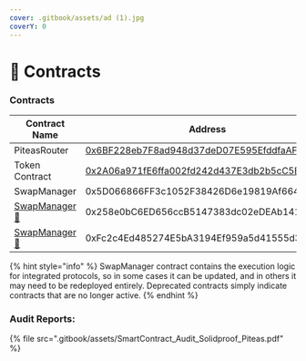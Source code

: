 ```yaml
---
cover: .gitbook/assets/ad (1).jpg
coverY: 0
---
```


# 📄 Contracts

### Contracts

<table><thead><tr><th width="268.41180419921875">Contract Name</th><th width="468.033447265625">Address</th></tr></thead><tbody><tr><td>PiteasRouter</td><td><a href="https://otter-pulsechain.g4mm4.io/address/0x6BF228eb7F8ad948d37deD07E595EfddfaAF88A6/contract">0x6BF228eb7F8ad948d37deD07E595EfddfaAF88A6</a></td></tr><tr><td>Token Contract</td><td><a href="https://otter-pulsechain.g4mm4.io/address/0x2A06a971fE6ffa002fd242d437E3db2b5cC5B433/contract">0x2A06a971fE6ffa002fd242d437E3db2b5cC5B433</a></td></tr><tr><td>SwapManager </td><td>0x5D066866FF3c1052F38426D6e19819Af66428705</td></tr><tr><td><a data-footnote-ref href="#user-content-fn-1">SwapManager 🔻</a></td><td>0x258e0bC6ED656ccB5147383dc02eDEAb141B6A9a</td></tr><tr><td><a data-footnote-ref href="#user-content-fn-2">SwapManager 🔻</a></td><td>0xFc2c4Ed485274E5bA3194Ef959a5d41555d3672c</td></tr></tbody></table>

{% hint style="info" %}
SwapManager contract contains the execution logic for integrated protocols, so in some cases it can be updated, and in others it may need to be redeployed entirely. Deprecated contracts simply indicate contracts that are no longer active.
{% endhint %}

### Audit Reports:

{% file src=".gitbook/assets/SmartContract_Audit_Solidproof_Piteas.pdf" %}

[^1]: (deprecated as of Aug 2025)

[^2]: (deprecated as of Sep 2024)
